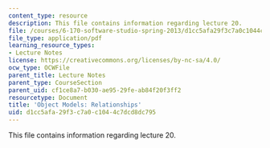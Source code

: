 ```yaml
---
content_type: resource
description: This file contains information regarding lecture 20.
file: /courses/6-170-software-studio-spring-2013/d1cc5afa29f3c7a0c1044c7dcd8dc795_MIT6_170S13_20-objt-mdl-rel.pdf
file_type: application/pdf
learning_resource_types:
- Lecture Notes
license: https://creativecommons.org/licenses/by-nc-sa/4.0/
ocw_type: OCWFile
parent_title: Lecture Notes
parent_type: CourseSection
parent_uid: cf1ce8a7-b030-ae95-29fe-ab84f20f3ff2
resourcetype: Document
title: 'Object Models: Relationships'
uid: d1cc5afa-29f3-c7a0-c104-4c7dcd8dc795
---
```

This file contains information regarding lecture 20.